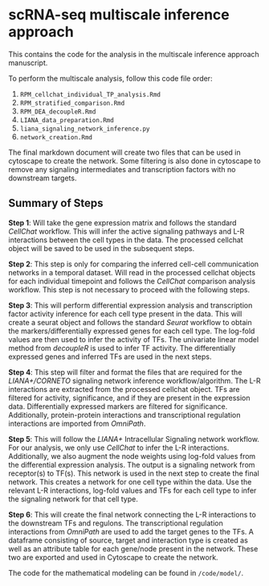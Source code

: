 # scRNA-seq multiscale inference approach
This contains the code for the analysis in the multiscale inference approach 
manuscript.

To perform the multiscale analysis, follow this code file order:
1. `RPM_cellchat_individual_TP_analysis.Rmd`
2. `RPM_stratified_comparison.Rmd`
3. `RPM_DEA_decoupleR.Rmd`
4. `LIANA_data_preparation.Rmd`
5. `liana_signaling_network_inference.py`
6. `network_creation.Rmd`

The final markdown document will create two files that can be used in cytoscape 
to create the network. Some filtering is also done in cytoscape to remove any 
signaling intermediates and transcription factors with no downstream targets.

## **Summary of Steps**
**Step 1**: Will take the gene expression matrix and follows the standard _CellChat_ 
workflow. This will infer the active signaling pathways and L-R interactions 
between the cell types in the data. The processed cellchat object will be saved 
to be used in the subsequent steps.

**Step 2**: This step is only for comparing the inferred cell-cell communication 
networks in a temporal dataset. Will read in the processed cellchat objects for
each individual timepoint and follows the _CellChat_ comparison analysis 
workflow. This step is not necessary to proceed with the following steps.

**Step 3**: This will perform differential expression analysis and transcription
factor activity inference for each cell type present in the data. This will 
create a seurat object and follows the standard _Seurat_ workflow to obtain the 
markers/differentially expressed genes for each cell type. The log-fold values
are then used to infer the activity of TFs. The univariate linear model method
from _decoupleR_ is used to infer TF activity. The differentially expressed 
genes and inferred TFs are used in the next steps.

**Step 4**: This step will filter and format the files that are required for the
_LIANA+/CORNETO_ signaling network inference workflow/algorithm. The L-R 
interactions are extracted from the processed cellchat object. TFs are filtered
for activity, significance,  and if they are present in the expression data. 
Differentially expressed markers are filtered for significance. Additionally,
protein-protein interactions and transcriptional regulation interactions are
imported from _OmniPath_. 

**Step 5**: This will follow the _LIANA+_ Intracellular Signaling network workflow.
For our analysis, we only use _CellChat_ to infer the L-R interactions.
Additionally, we also augment the node weights using log-fold values from the 
differential expression analysis. The output is a signaling network from 
receptor(s) to TF(s). This network is used in the next step to create the final 
network. This creates a network for one cell type within the data. Use the 
relevant L-R interactions, log-fold values and TFs for each cell type to infer
the signaling network for that cell type.

**Step 6**: This will create the final network connecting the L-R interactions to 
the downstream TFs and regulons. The transcriptional regulation interactions 
from _OmniPath_ are used to add the target genes to the TFs. A dataframe 
consisting of source, target and interaction type is created as well as an 
attribute table for each gene/node present in the network. These two are 
exported and used in Cytoscape to create the network.

The code for the mathematical modeling can be found in `/code/model/`.